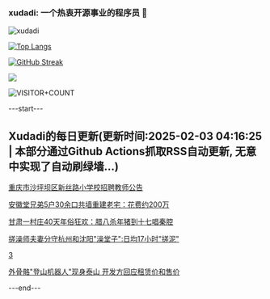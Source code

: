 ### xudadi: 一个热衷开源事业的程序员 👋

![xudadi](https://github-readme-stats-git-masterorgs-github-readme-stats-team.vercel.app/api?username=xudadi)

[![Top Langs](https://github-readme-stats.vercel.app/api/top-langs/?username=xudadi)](https://github.com/anuraghazra/github-readme-stats)

[![GitHub Streak](https://streak-stats.demolab.com?user=xudadi&locale=zh_Hans)](https://git.io/streak-stats)

![](https://raw.githubusercontent.com/xudadi/xudadi/main/assets/github-contribution-grid-snake.svg)

![VISITOR+COUNT](https://komarev.com/ghpvc/?username=xudadi&label=VISITOR+COUNT)


---start---

## Xudadi的每日更新(更新时间:2025-02-03 04:16:25 | 本部分通过Github Actions抓取RSS自动更新, 无意中实现了自动刷绿墙...)

[重庆市沙坪坝区新丝路小学校招聘教师公告](https://www.gongkaoleida.com/article/2277560)

[安徽堂兄弟5户30余口共墙重建老宅：花费约200万](https://m.163.com/news/article/JNE5EBTI00019B3E.html)

[甘肃一村庄40天年俗狂欢：腊八杀年猪到十七唱秦腔](https://m.163.com/news/article/JNE1LLGL00019B3E.html)

[搓澡师夫妻分守杭州和沈阳"澡堂子":日均17小时"搓泥"](https://m.163.com/news/article/JNE1FS1900019B3E.html)

[3](https://m.163.com/touch/news/sub/domestic)

[外骨骼"登山机器人"现身泰山 开发方回应租赁价和售价](https://m.163.com/news/article/JNDNN85505149PH8.html)

---end---
